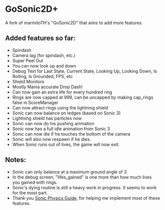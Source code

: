 # GoSonic2D+
A fork of marmitoTH's "GoSonic2D" that aims to add more features.

## Added features so far:

* Spindash
* Camera lag (for spindash, etc.)
* Super Peel Out
* You can now look up and down
* Debug Text for Last State, Current State, Looking Up, Looking Down, Is Rolling, Is Grounded, FPS, etc
* Shield Monitors
* Mostly Mania accurate Drop Dash!
* Can now gain an extra life for every hundred ring
* Rings are now capped at 999, can be uncapped by making cap_rings false in ScoreManager
* Can now attract rings using the lightning shield
* Sonic can now balance on ledges (based on Sonic 3)
* Lightning shield has particles now
* Sonic can now do his pushing animation
* Sonic now has a full idle animation from Sonic 3
* Sonic can now die if he touches the bottom of the camera 
* Sonic will also now respawn if he dies.
* When Sonic runs out of lives, the game will now exit.

## Notes:

* Sonic can only balance at a maximum ground angle of 3
* In the debug screen, "lifes_gained" is one more than how much lives you gained with rings.
* Sonic's dying routine is still a heavy work in progress. It seems to work for the most part.
* Thank you [Sonic Physics Guide](https://info.sonicretro.org/Sonic_Physics_Guide), for helping me implement most of these features.
